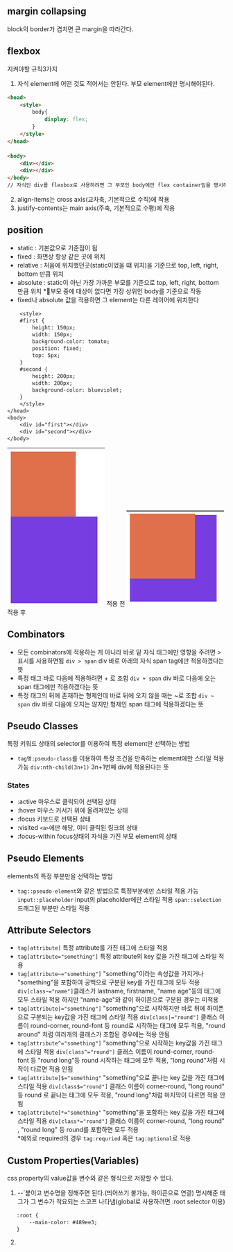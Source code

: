 ## margin collapsing
block의 border가 겹치면 큰 margin을 따라간다.

## flexbox
지켜야할 규칙3가지
1. 자식 element에 어떤 것도 적어서는 안된다. 부모 element에만 명시해야된다.
```html
<head>
	<style>
		body{
			display: flex;
		}
	</style>
</head>

<body>
	<div></div>
	<div></div>
</body>
// 자식인 div를 flexbox로 사용하려면 그 부모인 body에만 flex container임을 명시해주면 된다.
```
2. align-items는 cross axis(교차축, 기본적으로 수직)에 작용
3. justify-contents는 main axis(주축, 기본적으로 수평)에 작용

## position

- static : 기본값으로 기준점이 됨
- fixed : 화면상 항상 같은 곳에 위치
- relative : 처음에 위치했던곳(static이었을 떄 위치)을 기준으로 top, left, right, bottom  만큼 위치
- absolute : static이 아닌 가장 가까운 부모를 기준으로 top, left, right, bottom  만큼 위치
*부모 중에 대상이 없다면 가장 상위인 body를 기준으로 작동
- fixed나 absolute 값을 적용하면 그 element는 다른 레이어에 위치한다
```
	<style>
	#first {
		height: 150px;
		width: 150px;
		background-color: tomato;
		position: fixed;
		top: 5px;
	}
	#second {
		height: 200px;
		width: 200px;
		background-color: blueviolet;
	}
	</style>
</head>
<body>
	<div id="first"></div>
	<div id="second"></div>
</body>
```

<img alt="screenshot 240815220413.png" src="https://github.com/sladhe01/lab/blob/main/html,%20css/images/screenshot%20240815220413.png?raw=true" data-hpc="true" class="Box-sc-g0xbh4-0 kzRgrI">
적용 전
<img alt="screenshot 240815220514.png" src="https://github.com/sladhe01/lab/blob/main/html,%20css/images/screenshot%20240815220514.png?raw=true" data-hpc="true" class="Box-sc-g0xbh4-0 kzRgrI">
적용 후

## Combinators
- 모든 combinators에 적용하는 게 아니라 바로 밑 자식 태그에만 영향을 주려면 > 표시를 사용하면됨
  `div > span` div 바로 아래의 자식 span tag에만 적용하겠다는 뜻
- 특정 태그 바로 다음에 적용하려면 + 로 조합
  `div + span` div 바로 다음에 오는 span 태그에만 적용하겠다는 뜻
- 특정 태그의 뒤에 존재하는 형제인데 바로 뒤에 오지 않을 때는 ~로 조합
  `div ~ span` div 바로 다음에 오지는 않지만 형제인 span 태그에 적용하겠다는 뜻

## Pseudo Classes
특정 키워드 상태의 selector를 이용하여 특정 element만 선택하는 방법
- `tag명:pseudo-class`를 이용하여 특정 조건을 만족하는 element에만 스타일 적용 가능
  `div:nth-child(3n+1)` 3n+1번째 div에 적용된다는 뜻
### States
- :active 마우스로 클릭되어 선택된 상태
- :hover 마우스 커서가 위에 올려져있는 상태
- :focus 키보드로 선택된 상태
- :visited `<a>`에만 해당, 이미 클릭된 링크의 상태
- :focus-within focus상태의 자식을 가진 부모 element의 상태

## Pseudo Elements
elements의 특정 부분만을 선택하는 방법
- `tag::pseudo-element`와 같은 방법으로 특정부분에만 스타일 적용 가능
  `input::placeholder` input의 placeholder에만 스타일 적용
  `span::selection`드래그된 부분만 스타일 적용
## Attribute Selectors
- `tag[attribute]` 특정 attribute를 가진 태그에 스타일 적용
- `tag[attribute="something"]` 특정 attribute의 key 값을 가진 태그에 스타일 적용
-  `tag[attribute~="something"]` "something"이라는 속성값을 가지거나 "something"을 포함하여 공백으로 구분된 key를 가진 태그에 모두 적용
  `div[class~="name"]`클래스가 lastname, firstname, "name age"등의 태그에 모두 스타일 적용 하지만 "name-age"와 같이 하이픈으로 구분된 경우는 미적용
- `tag[attribute|="something"]` "something"으로 시작하지만 바로 뒤에 하이픈으로 구분되는 key값을 가진 태그에 스타일 적용
  `div[class|="round"]` 클래스 이름이 round-corner, round-font 등 round로 시작하는 태그에 모두 적용, "round around" 처럼 여러개의 클래스가 조합된 경우에는 적용 안됨
- `tag[attribute^="something"]` "something"으로 시작하는 key값을 가진 태그에 스타일 적용
  `div[class^="round"]` 클래스 이름이 round-corner, round-font 등 "round long"등 round 시작하는 태그에 모두 적용, "long round"처럼 시작이 다르면 적용 안됨
- `tag[attribute]$="something"` "something"으로 끝나는 key 값을 가진 태그에 스타일 적용
   `div[class$="round"]` 클래스 이름이 corner-round, "long round" 등 round 로 끝나는 태그에 모두 적용, "round long"처럼 마지막이 다르면 적용 안됨
- `tag[attribute]*="something"` "something"을 포함하는 key 값을 가진 태그에 스타일 적용
   `div[class*="round"]` 클래스 이름이 corner-round, "long round" , "round long" 등 round를 포함하면 모두 적용
   </br>
  *예외로 required의 경우 `tag:requried` 혹은 `tag:optional`로 적용

## Custom Properties(Variables)
css property의 value값을 변수와 같은 형식으로 저장할 수 있다.

1. --`붙이고 변수명을 정해주면 된다.(띄어쓰기 불가능, 하이픈으로 연결)
   명시해준 태그가 그 변수가 적요되는 스코프 나타냄(global로 사용하려면 :root selector 이용)
```
   :root {
	   --main-color: #489ee3;
   }
```

2. 